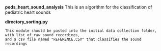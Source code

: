**peds_heart_sound_analysis**
This is an algorithm for the classification of pediatric heart sounds


**directory_sorting.py**
```
This module should be pasted into the initial data collection folder, with list of raw sound recordings, 
and a csv file named "REFERENCE.CSV" that classifies the sound recordings 
```
